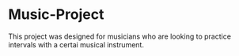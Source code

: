 # Music-Project

This project was designed for musicians who are looking to practice intervals with a certai musical instrument.
